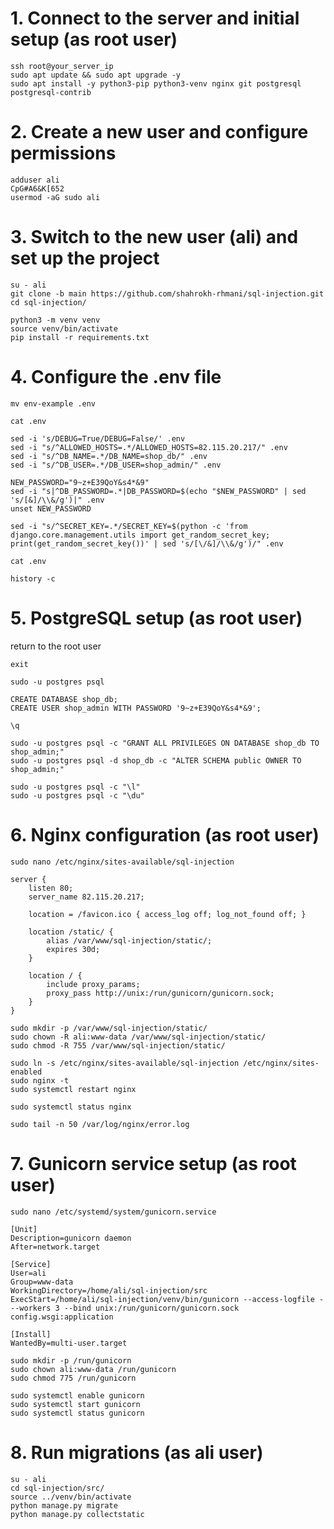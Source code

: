 # 1. Connect to the server and initial setup (as root user)

```
ssh root@your_server_ip
sudo apt update && sudo apt upgrade -y
sudo apt install -y python3-pip python3-venv nginx git postgresql postgresql-contrib
```

# 2. Create a new user and configure permissions

```
adduser ali
CpG#A6&K[652
usermod -aG sudo ali
```

# 3. Switch to the new user (ali) and set up the project

```
su - ali
git clone -b main https://github.com/shahrokh-rhmani/sql-injection.git
cd sql-injection/

python3 -m venv venv
source venv/bin/activate
pip install -r requirements.txt
```

# 4. Configure the .env file

```
mv env-example .env
```
```
cat .env
```
```
sed -i 's/DEBUG=True/DEBUG=False/' .env
sed -i "s/^ALLOWED_HOSTS=.*/ALLOWED_HOSTS=82.115.20.217/" .env
sed -i "s/^DB_NAME=.*/DB_NAME=shop_db/" .env
sed -i "s/^DB_USER=.*/DB_USER=shop_admin/" .env
```
```
NEW_PASSWORD="9~z+E39QoY&s4*&9"
sed -i "s|^DB_PASSWORD=.*|DB_PASSWORD=$(echo "$NEW_PASSWORD" | sed 's/[&]/\\&/g')|" .env
unset NEW_PASSWORD
```
```
sed -i "s/^SECRET_KEY=.*/SECRET_KEY=$(python -c 'from django.core.management.utils import get_random_secret_key; print(get_random_secret_key())' | sed 's/[\/&]/\\&/g')/" .env
```
```
cat .env
```
```
history -c
```

# 5. PostgreSQL setup (as root user)

return to the root user
```
exit  
```
```
sudo -u postgres psql
```
```
CREATE DATABASE shop_db;
CREATE USER shop_admin WITH PASSWORD '9~z+E39QoY&s4*&9';
```
```
\q
```
```
sudo -u postgres psql -c "GRANT ALL PRIVILEGES ON DATABASE shop_db TO shop_admin;"
sudo -u postgres psql -d shop_db -c "ALTER SCHEMA public OWNER TO shop_admin;"
```
```
sudo -u postgres psql -c "\l"
sudo -u postgres psql -c "\du"
```

# 6. Nginx configuration (as root user)

```
sudo nano /etc/nginx/sites-available/sql-injection
```
```
server {
    listen 80;
    server_name 82.115.20.217;

    location = /favicon.ico { access_log off; log_not_found off; }
    
    location /static/ {
        alias /var/www/sql-injection/static/;
        expires 30d;
    }

    location / {
        include proxy_params;
        proxy_pass http://unix:/run/gunicorn/gunicorn.sock;
    }
}
```
```
sudo mkdir -p /var/www/sql-injection/static/
sudo chown -R ali:www-data /var/www/sql-injection/static/
sudo chmod -R 755 /var/www/sql-injection/static/
```
```
sudo ln -s /etc/nginx/sites-available/sql-injection /etc/nginx/sites-enabled
sudo nginx -t
sudo systemctl restart nginx
```
```
sudo systemctl status nginx
```
```
sudo tail -n 50 /var/log/nginx/error.log
```

# 7. Gunicorn service setup (as root user)

```
sudo nano /etc/systemd/system/gunicorn.service
```
```
[Unit]
Description=gunicorn daemon
After=network.target

[Service]
User=ali
Group=www-data
WorkingDirectory=/home/ali/sql-injection/src
ExecStart=/home/ali/sql-injection/venv/bin/gunicorn --access-logfile - --workers 3 --bind unix:/run/gunicorn/gunicorn.sock config.wsgi:application

[Install]
WantedBy=multi-user.target
```
```
sudo mkdir -p /run/gunicorn
sudo chown ali:www-data /run/gunicorn
sudo chmod 775 /run/gunicorn
```
```
sudo systemctl enable gunicorn
sudo systemctl start gunicorn
sudo systemctl status gunicorn
```

# 8. Run migrations (as ali user)

```
su - ali
cd sql-injection/src/
source ../venv/bin/activate
python manage.py migrate
python manage.py collectstatic
```


